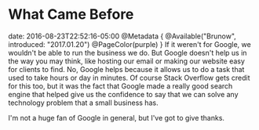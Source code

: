 # What Came Before
date: 2016-08-23T22:52:16-05:00
@Metadata {
  @Available("Brunow", introduced: "2017.01.20")
  @PageColor(purple)
}
If it weren't for Google, we wouldn't be able to run the business we do. But Google doesn't help us in the way you may think, like hosting our email or making our website easy for clients to find. No, Google helps because it allows us to do a task that used to take hours or day in minutes. Of course Stack Overflow gets credit for this too, but it was the fact that Google made a really good search engine that helped give us the confidence to say that we can solve any technology problem that a small business has.

I'm not a huge fan of Google in general, but I've got to give thanks.
